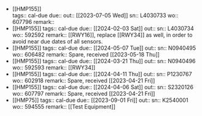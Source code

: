 - [[HMP155]]  
  tags:: cal-due
  due::
  out:: [[2023-07-05 Wed]] 
  sn:: L4030733
  wo:: 607796
  remark::
- [[HMP155]] 
  tags:: cal-due
  due:: [[2024-02-03 Sat]]
  out::
  sn:: L4030734
  wo:: 592592
  remark:: [[RWY16]], replace  [[RWY34]] as well, in order to avoid near due dates of all sensors.
- [[HMP155]] 
  tags:: cal-due
  due:: [[2024-05-07 Tue]] 
  out:: 
  sn:: N0940495
  wo:: 606482
  remark:: Spare, received [[2023-05-18 Thu]]
- [[HMP155]] 
  tags:: cal-due
  due:: [[2024-03-21 Thu]] 
  out::
  sn:: N0940496
  wo:: 592593
  remark:: [[RWY34]]
- [[HMP155]] 
  tags:: cal-due
  due:: [[2024-04-11 Thu]]
  out:: 
  sn:: P1230767
  wo:: 602918
  remark:: Spare, received [[2023-04-21 Fri]]
- [[HMP155]] 
  tags:: cal-due
  due:: [[2024-04-06 Sat]]
  out:: 
  sn:: S2320126
  wo:: 607797
  remark:: Spare, received [[2023-04-21 Fri]]
- [[HMP75]] 
  tags:: cal-due
  due:: [[2023-09-01 Fri]]
  out::
  sn:: K2540001
  wo:: 594555
  remark:: [[Test Equipment]]